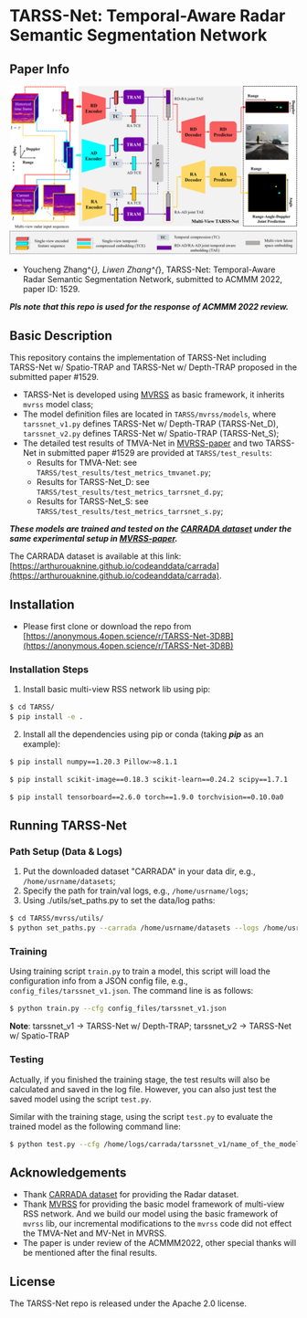 # TARSS-Net: Temporal-Aware Radar Semantic Segmentation Network

## Paper Info

![teaser_schema](./images/teaser.png)

- Youcheng Zhang^{*}, Liwen Zhang^{*},  TARSS-Net: Temporal-Aware Radar Semantic Segmentation Network, submitted to ACMMM 2022, paper ID: 1529.

***Pls note that this repo is used for the response of ACMMM 2022 review.***

## Basic Description

This repository contains the implementation of TARSS-Net including TARSS-Net w/ Spatio-TRAP and TARSS-Net w/ Depth-TRAP proposed in the submitted paper #1529.

- TARSS-Net is developed using [MVRSS](https://github.com/valeoai/MVRSS) as basic framework, it inherits `mvrss`  model class;
- The model definition files are located in `TARSS/mvrss/models`, where `tarssnet_v1.py` defines TARSS-Net w/ Depth-TRAP (TARSS-Net\_D), `tarssnet_v2.py` defines TARSS-Net w/ Spatio-TRAP (TARSS-Net\_S);
- The detailed test results of TMVA-Net in [MVRSS-paper](https://arxiv.org/abs/2103.16214) and two TARSS-Net in submitted paper #1529 are provided at `TARSS/test_results`:
	- Results for TMVA-Net: see `TARSS/test_results/test_metrics_tmvanet.py`;
	- Results for TARSS-Net\_D: see `TARSS/test_results/test_metrics_tarrsnet_d.py`;
	- Results for TARSS-Net\_S: see `TARSS/test_results/test_metrics_tarrsnet_s.py`;

***These models are trained and tested on the [CARRADA dataset](https://arxiv.org/abs/2005.01456) under the same experimental setup in [MVRSS-paper](https://arxiv.org/abs/2103.16214).***

The CARRADA dataset is available at this link: [https://arthurouaknine.github.io/codeanddata/carrada](https://arthurouaknine.github.io/codeanddata/carrada).

## Installation

- Please first clone or download the repo from [https://anonymous.4open.science/r/TARSS-Net-3D8B](https://anonymous.4open.science/r/TARSS-Net-3D8B)

### Installation Steps
1. Install basic multi-view RSS network lib using pip:
```bash
$ cd TARSS/
$ pip install -e .
```

2. Install all the dependencies using pip or conda (taking ***pip*** as an example):
```bash
$ pip install numpy==1.20.3 Pillow>=8.1.1  
```
```bash
$ pip install scikit-image==0.18.3 scikit-learn==0.24.2 scipy==1.7.1
```
```bash
$ pip install tensorboard==2.6.0 torch==1.9.0 torchvision==0.10.0a0
```

## Running TARSS-Net

### Path Setup (Data & Logs)
1. Put the downloaded dataset "CARRADA" in your data dir, e.g., `/home/usrname/datasets`;
2. Specify the path for train/val logs, e.g., `/home/usrname/logs`;
3. Using ./utils/set_paths.py to set the data/log paths:

```bash
$ cd TARSS/mvrss/utils/
$ python set_paths.py --carrada /home/usrname/datasets --logs /home/usrnames/logs
```

### Training

Using training script `train.py` to train a model, this script will load the configuration info from a JSON config file, e.g., `config_files/tarssnet_v1.json`. The command line is as follows:

```bash
$ python train.py --cfg config_files/tarssnet_v1.json
```

**Note**: tarssnet\_v1 -> TARSS-Net w/ Depth-TRAP; tarssnet\_v2 -> TARSS-Net w/ Spatio-TRAP

### Testing

Actually, if you finished the training stage, the test results will also be calculated and saved in the log file. However, you can also just test the saved model using the script `test.py`.

Similar with the training stage, using the script `test.py` to evaluate the trained model as the following command line:

```bash
$ python test.py --cfg /home/logs/carrada/tarssnet_v1/name_of_the_model/config.json
```


## Acknowledgements
- Thank [CARRADA dataset](https://arxiv.org/abs/2005.01456) for providing the Radar dataset.
- Thank [MVRSS](https://arxiv.org/abs/2103.16214) for providing the basic model framework of multi-view RSS network. And we build our model using the basic framework of `mvrss` lib, our incremental modifications to the  `mvrss` code did not effect the TMVA-Net and MV-Net in MVRSS. 
- The paper is under review of the ACMMM2022, other special thanks will be mentioned after the final results.

## License

The TARSS-Net repo is released under the Apache 2.0 license.
